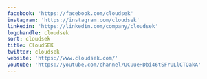 ```yaml
---
facebook: 'https://facebook.com/cloudsek'
instagram: 'https://instagram.com/cloudsek'
linkedin: 'https://linkedin.com/company/cloudsek'
logohandle: cloudsek
sort: cloudsek
title: CloudSEK
twitter: cloudsek
website: 'https://www.cloudsek.com/'
youtube: 'https://youtube.com/channel/UCuueHDbi46tSFrULlCTQakA'
---
```

